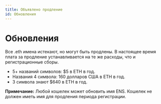 ```yaml
---
title: Объявлено продление
id: Обновления
---
```


# Обновления

Все .eth имена истекают, но могут быть продлены. В настоящее время плата за продление устанавливается на те же расходы, что и регистрационные сборы.

* 5+ названий символов: $5 в ETH в год.
* Названия 4 символа: 160 долларов США в ETH в год.
* 3 символа знают $640 в ETH в год.

**Примечание:** Любой кошелек может обновить имя ENS. Кошелек не должен иметь имя для продления периода регистрации.

